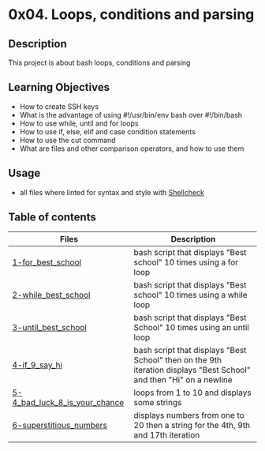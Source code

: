 # 0x04. Loops, conditions and parsing

## Description

This project is about bash loops, conditions and parsing

## Learning Objectives

* How to create SSH keys
* What is the advantage of using #!/usr/bin/env bash over #!/bin/bash
* How to use while, until and for loops
* How to use if, else, elif and case condition statements
* How to use the cut command
* What are files and other comparison operators, and how to use them

## Usage
* all files where linted for syntax and style with [Shellcheck](https://github.com/koalaman/shellcheck/wiki/SC2034)

## Table of contents
Files | Description
----- | -----------
[1-for_best_school](./1-for_best_school) | bash script that displays "Best school" 10 times using a for loop
[2-while_best_school](./2-while_best_school)  | bash script that displays "Best school" 10 times  using a while loop
[3-until_best_school](./3-until_best_school)  | bash script that displays "Best School" 10 times using an until loop
[4-if_9_say_hi](./4-if_9_say_hi)  | bash script that displays "Best School" then on the 9th iteration displays "Best School" and then "Hi" on a newline
[5-4_bad_luck_8_is_your_chance](./5-4_bad_luck_8_is_your_chance)  | loops from 1 to 10 and displays some strings
[6-superstitious_numbers](6-superstitious_numbers)  | displays numbers from one to 20 then a string for the 4th, 9th and 17th iteration